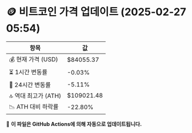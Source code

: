 # 🪙 비트코인 가격 업데이트 (2025-02-27 05:54)

| 항목                | 값 |
|--------------------|----------------|
| 💰 현재 가격 (USD) | $84055.37 |
| ⏳ 1시간 변동률    | -0.03% |
| 📆 24시간 변동률   | -5.11% |
| 🔝 역대 최고가 (ATH) | $109021.48 |
| 📉 ATH 대비 하락률 | -22.80% |

🔄 **이 파일은 GitHub Actions에 의해 자동으로 업데이트됩니다.**
